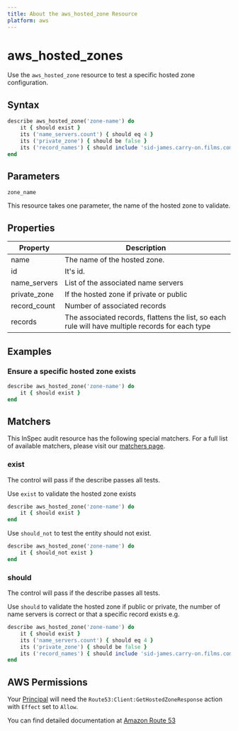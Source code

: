 ```yaml
---
title: About the aws_hosted_zone Resource
platform: aws
---
```


# aws\_hosted\_zones

Use the `aws_hosted_zone` resource to test a specific hosted zone configuration.

## Syntax

```ruby
describe aws_hosted_zone('zone-name') do
    it { should exist }
    its ('name_servers.count') { should eq 4 }
    its ('private_zone') { should be false }
    its ('record_names') { should include 'sid-james.carry-on.films.com' }
end
```

## Parameters

`zone_name`

This resource takes one parameter, the name of the hosted zone to validate.

## Properties

|Property               | Description|
| ---                   | --- |
|name                   | The name of the hosted zone. |
|id                     | It's id. |
|name\_servers          | List of the associated name servers |
|private\_zone          | If the hosted zone if private or public |
|record\_count          | Number of associated records |
|records                | The associated records, flattens the list, so each rule will have multiple records for each type |

## Examples

### Ensure a specific hosted zone exists

```ruby
describe aws_hosted_zone('zone-name') do
    it { should exist }
end
```

## Matchers

This InSpec audit resource has the following special matchers. For a full list of available matchers, please visit our [matchers page](https://www.inspec.io/docs/reference/matchers/).

### exist

The control will pass if the describe passes all tests.

Use `exist` to validate the hosted zone exists

```ruby
describe aws_hosted_zone('zone-name') do
    it { should exist }
end
```

Use `should_not` to test the entity should not exist.

```ruby
describe aws_hosted_zone('zone-name') do
    it { should_not exist }
end
```

### should

The control will pass if the describe passes all tests.

Use `should` to validate the hosted zone if public or private, the number of name servers is correct or that a specific record exists e.g.

```ruby
describe aws_hosted_zone('zone-name') do
    it { should exist }
    its ('name_servers.count') { should eq 4 }
    its ('private_zone') { should be false }
    its ('record_names') { should include 'sid-james.carry-on.films.com' }
end
```

## AWS Permissions

Your [Principal](https://docs.aws.amazon.com/IAM/latest/UserGuide/intro-structure.html#intro-structure-principal) will need the `Route53:Client:GetHostedZoneResponse` action with `Effect` set to `Allow`.

You can find detailed documentation at [Amazon Route 53](https://docs.aws.amazon.com/Route53/latest/DeveloperGuide/r53-api-permissions-ref.html)
